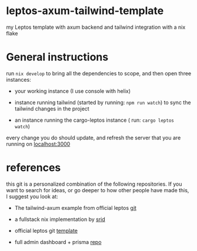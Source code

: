 # leptos-axum-tailwind-template
my  Leptos template with axum backend and tailwind integration with a nix flake


# General instructions

run `nix develop` to bring all the dependencies to scope, and then open three instances:

- your working instance (I use console with helix)

- instance running tailwind (started by running: `npm run watch`) to sync the tailwind changes in the project

- an instance running the cargo-leptos instance ( run: `cargo leptos watch`)

every change you do should update, and refresh the server that you are running on [localhost:3000](http://localhost:3000)

# references

this git is a personalized combination of the following repositories. If you want to search for ideas, or go deeper to how other people have made this, I suggest you look at:

- The tailwind-axum example from official leptos [git](https://github.com/leptos-rs/leptos/tree/main/examples/tailwind_axum)

- a fullstack nix implementation by [srid](https://github.com/srid/leptos-fullstack)

- official leptos git [template](https://github.com/leptos-rs/start-axum)

- full admin dashboard + prisma [repo](https://github.com/alexichepura/lapa)
